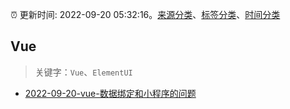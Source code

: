 :alarm_clock: 更新时间: 2022-09-20 05:32:16。[来源分类](../README.md)、[标签分类](../TAGS.md)、[时间分类](../TIMELINE.md)

## Vue


> 关键字：`Vue`、`ElementUI`



- [2022-09-20-vue-数据绑定和小程序的问题](https://www.v2ex.com/t/881535) 